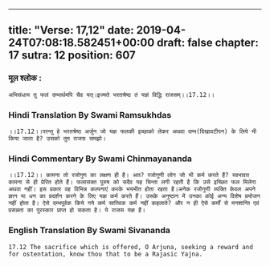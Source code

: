 
---
title: "Verse: 17,12"
date: 2019-04-24T07:08:18.582451+00:00
draft: false
chapter: 17
sutra: 12
position: 607
---
### मूल श्लोक :
```
अभिसंधाय तु फलं दम्भार्थमपि चैव यत्।इज्यते भरतश्रेष्ठ तं यज्ञं विद्धि राजसम्।।17.12।।

```

### Hindi Translation By Swami Ramsukhdas
```
।।17.12।।परन्तु हे भरतश्रेष्ठ अर्जुन जो यज्ञ फलकी इच्छाको लेकर अथवा दम्भ(दिखावटीपन) के लिये भी किया जाता है? उसको तुम राजस समझो।

```

### Hindi Commentary By Swami Chinmayananda
```
।।17.12।। कामना तो रजोगुण का लक्षण ही है। अत? रजोगुणी लोग जो भी कर्म करते हैं? स्वभावत कामना से ही प्रेरित होते हैं। फलासक्त पुरुष को सदैव यह चिन्ता लगी रहती है कि उसे इच्छित फल मिलेगा अथवा नहीं। इस प्रकार वह विभिन्न कल्पनाएं करके भयभीत होता रहता है।अनेक रजोगुणी व्यक्ति केवल अपने ज्ञान या धन का प्रदर्शन करने के लिए यज्ञ कर्म करते हैं। उसके अनुष्ठान में उनका कोई अन्य विशेष प्रयोजन नहीं होता है। ऐसे दम्भपूर्वक किये गये कर्म सात्त्विक कर्म नहीं कहलाते? और न ही ऐसे कर्मों से मनशान्ति एवं प्रसन्नता का पुरस्कार प्राप्त हो सकता है। ये राजस यज्ञ हैं।

```

### English Translation By Swami  Sivananda
```
17.12 The sacrifice which is offered, O Arjuna, seeking a reward and for ostentation, know thou that to be a Rajasic Yajna.

```


